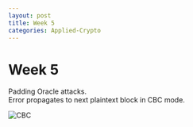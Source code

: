 ```yaml
---
layout: post
title: Week 5
categories: Applied-Crypto
---
```


# Week 5

Padding Oracle attacks.  
Error propagates to next plaintext block in CBC mode.  

![CBC](https://i.imgur.com/FQWxI23.png)  

